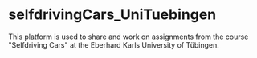 # selfdrivingCars_UniTuebingen
This platform is used to share and work on assignments from the course "Selfdriving Cars" at the Eberhard Karls University of Tübingen.
